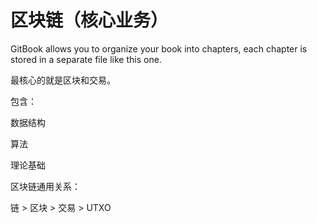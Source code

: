 # 区块链（核心业务）

GitBook allows you to organize your book into chapters, each chapter is stored in a separate file like this one.

最核心的就是区块和交易。

包含：

数据结构

算法

理论基础

区块链通用关系：

链 &gt; 区块 &gt; 交易 &gt; UTXO



